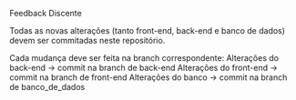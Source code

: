 Feedback Discente

Todas as novas alterações (tanto front-end, back-end e banco de dados) devem ser commitadas neste repositório.

Cada mudança deve ser feita na branch correspondente:
  Alterações do back-end → commit na branch de back-end
  Alterações do front-end → commit na branch de front-end
  Alterações do banco → commit na branch de banco_de_dados
